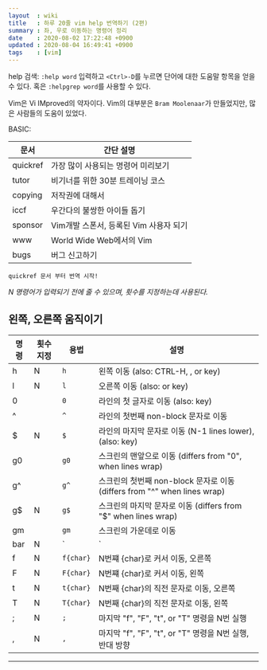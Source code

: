 ```yaml
---
layout  : wiki
title   : 하루 20줄 vim help 번역하기 (2편)
summary : 좌, 우로 이동하는 명령어 정리
date    : 2020-08-02 17:22:48 +0900
updated : 2020-08-04 16:49:41 +0900
tags    : [vim]
---
```


help 검색: `:help word` 입력하고 `<Ctrl>-D`를 누르면 단어에 대한 도움말 항목을 얻을 수 있다.
혹은 `:helpgrep word`를 사용할 수 있다.

Vim은 Vi IMproved의 약자이다. Vim의 대부분은 `Bram Moolenaar`가 만들었지만, 많은 사람들의 도움이 있었다.

BASIC:

| 문서     | 간단 설명                              |
|----------|----------------------------------------|
| quickref | 가장 많이 사용되는 명령어 미리보기     |
| tutor    | 비기너를 위한 30분 트레이닝 코스       |
| copying  | 저작권에 대해서                        |
| iccf     | 우간다의 불쌍한 아이들 돕기            |
| sponsor  | Vim개발 스폰서, 등록된 Vim 사용자 되기 |
| www      | World Wide Web에서의 Vim               |
| bugs     | 버그 신고하기                          |

`quickref 문서 부터 번역 시작!`

*N 명령어가 입력되기 전에 줄 수 있으며, 횟수를 지정하는데 사용된다.*

## 왼쪽, 오른쪽 움직이기

| 명령 | 횟수 지정 | 용법      | 설명                                                                     |
|------|-----------|-----------|--------------------------------------------------------------------------|
| h    | N         | `h`       | 왼쪽 이동 (also: CTRL-H, <BS>, or <Left> key)                            |
| l    | N         | `l`       | 오른쪽 이동 (also: <Space> or <Right> key)                               |
| 0    |           | `0`       | 라인의 첫 글자로 이동 (also: <Home> key)                                 |
| ^    |           | `^`       | 라인의 첫번째 non-block 문자로 이동                                      |
| $    | N         | `$`       | 라인의 마지막 문자로 이동 (N-1 lines lower), (also: <End> key)           |
| g0   |           | `g0`      | 스크린의 맨앞으로 이동 (differs from "0", when lines wrap)               |
| g^   |           | `g^`      | 스크린의 첫번째 non-block 문자로 이동 (differs from "^" when lines wrap) |
| g$   | N         | `g$`      | 스크린의 마지막 문자로 이동 (differs from "$" when lines wrap)           |
| gm   |           | `gm`      | 스크린의 가운데로 이동                                                   |
| bar  | N         | `|`       | N번째 행으로 이동 (default: 1)                                           |
| f    | N         | `f{char}` | N번쨰 {char}로 커서 이동, 오른쪽                                         |
| F    | N         | `F{char}` | N번쨰 {char}로 커서 이동, 왼쪽                                           |
| t    | N         | `t{char}` | N번째 {char}의 직전 문자로 이동, 오른쪽                                  |
| T    | N         | `T{char}` | N번째 {char}의 직전 문자로 이동, 왼쪽                                    |
| ;    | N         | `;`       | 마지막 "f", "F", "t", or "T"  명령을 N번 실행                            |
| ,    | N         | `,`       | 마지막 "f", "F", "t", or "T"  명령을 N번 실행, 반대 방향                 |

------------------------------------------------------------------------------
